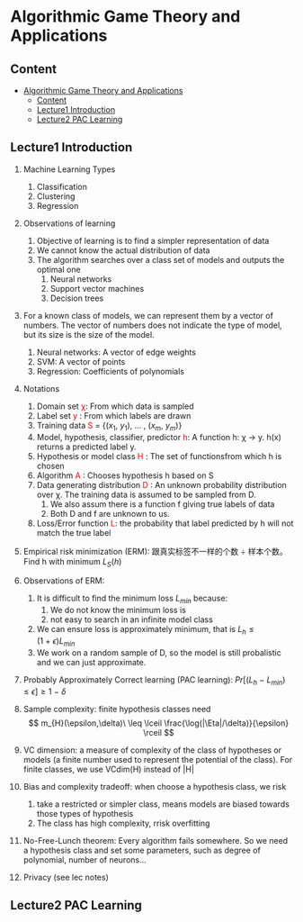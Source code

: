 <link href="./style/markdown.css" ref="stylesheet"></link>

# Algorithmic Game Theory and Applications

## Content
<!-- TOC -->

- [Algorithmic Game Theory and Applications](#algorithmic-game-theory-and-applications)
  - [Content](#content)
  - [Lecture1 Introduction](#lecture1-introduction)
  - [Lecture2 PAC Learning](#lecture2-pac-learning)

<!-- /TOC -->
## Lecture1 Introduction
1. Machine Learning Types
   1. Classification
   2. Clustering
   3. Regression

2. Observations of learning
   1. Objective of learning is to find a simpler representation of data
   2. We cannot know the actual distribution of data
   3. The algorithm searches over a class set of models and outputs the optimal one
      1. Neural networks
      2. Support vector machines 
      3. Decision trees

3. For a known class of models, we can represent them by a vector of numbers. The vector of numbers does not indicate the type of model, but its size is the size of the model. 
   1. Neural networks: A vector of edge weights
   2. SVM: A vector of points
   3. Regression: Coefficients of polynomials

4. Notations
   1. Domain set  <span style="color: red">&chi;</span>: From which data is sampled
   2. Label set <span style="color: red">y</span> : From which labels are drawn 
   3. Training data <span style="color: red">S</span> = {$(x_{1},\ y_{1}),\ ...\ ,\ (x_{m},\ y_{m})$}
   4. Model, hypothesis, classifier, predictor <span style="color: red">h</span>: A function h: &chi; &rightarrow; y. h(x) returns a predicted label y. 
   5. Hypothesis or model class <span style="color: red">&Eta;</span> : The set of functionsfrom which h is chosen
   6. Algorithm <span style="color: red">A</span> : Chooses hypothesis h based on S
   7. Data generating distribution <span style="color: red">D</span> : An unknown probability distribution over &chi;. The training data is assumed to be sampled from D.
      1. We also assum there is a function f giving true labels of data
      2. Both D and f are unknown to us. 
   8.  Loss/Error function <span style="color: red">L</span>: the probability that label predicted by h will not match the true label

5. Empirical risk minimization (ERM): 跟真实标签不一样的个数 &div; 样本个数。 Find h with minimum $L_{S}(h)$

6. Observations of ERM: 
   1. It is difficult to find the minimum loss $L_{min}$ because:
      1. We do not know the minimum loss is
      2. not easy to search in an infinite model class
   2. We can ensure loss is approximately minimum, that is $L_{h} \leq (1\ +\ \epsilon)L_{min}$
   3. We work on a random sample of D, so the model is still probalistic and we can just approximate. 

7. Probably Approximately Correct learning (PAC learning): $Pr[(L_{h}\ -\ L_{min})\ \leq \epsilon] \geq 1\ -\ \delta$

8. Sample complexity: finite hypothesis classes need
   $$
      m_{H}(\epsilon,\delta)\ \leq \lceil \frac{\log(|\Eta|/\delta)}{\epsilon} \rceil
   $$

7. VC dimension: a measure of complexity of the class of hypotheses or models (a finite number used to represent the potential of the class). For finite classes, we use VCdim(&Eta;) instead of |&Eta;|

8. Bias and complexity tradeoff: when choose a hypothesis class, we risk
   1. take a restricted or simpler class, means models are biased towards those types of hypothesis
   2. The class has high complexity, rrisk overfitting

9. No-Free-Lunch theorem: Every algorithm fails somewhere. So we need a hypothesis class and set some parameters, such as degree of polynomial, number of neurons...

10. Privacy (see lec notes)

## Lecture2 PAC Learning
